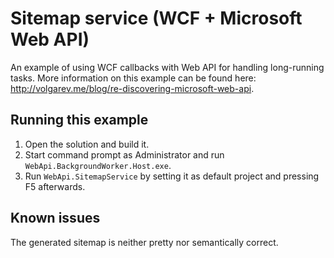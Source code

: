 Sitemap service (WCF + Microsoft Web API)
===============================================

An example of using WCF callbacks with Web API for handling long-running tasks. More information on this example can be found here: http://volgarev.me/blog/re-discovering-microsoft-web-api.

## Running this example ##

1. Open the solution and build it. 
2. Start command prompt as Administrator and run ```WebApi.BackgroundWorker.Host.exe```.
3. Run ```WebApi.SitemapService``` by setting it as default project and pressing F5 afterwards.

## Known issues ##

The generated sitemap is neither pretty nor semantically correct.
